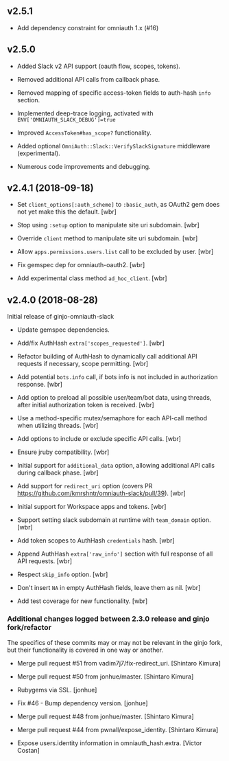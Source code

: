 ## v2.5.1

* Add dependency constraint for omniauth 1.x (#16)

## v2.5.0

* Added Slack v2 API support (oauth flow, scopes, tokens).

* Removed additional API calls from callback phase.

* Removed mapping of specific access-token fields to auth-hash `info` section.

* Implemented deep-trace logging, activated with `ENV['OMNIAUTH_SLACK_DEBUG']=true`

* Improved `AccessToken#has_scope?` functionality.

* Added optional `OmniAuth::Slack::VerifySlackSignature` middleware (experimental).

* Numerous code improvements and debugging.


## v2.4.1 (2018-09-18)

* Set `client_options[:auth_scheme]` to `:basic_auth`, as OAuth2 gem does not yet make this the default. [wbr]

* Stop using `:setup` option to manipulate site uri subdomain. [wbr]

* Override `client` method to manipulate site uri subdomain. [wbr]

* Allow `apps.permissions.users.list` call to be excluded by user. [wbr]

* Fix gemspec dep for omniauth-oauth2. [wbr]

* Add experimental class method `ad_hoc_client`. [wbr]


## v2.4.0 (2018-08-28)

Initial release of ginjo-omniauth-slack

* Update gemspec dependencies.

* Add/fix AuthHash `extra['scopes_requested']`. [wbr]

* Refactor building of AuthHash to dynamically call additional API requests if necessary, scope permitting. [wbr]

* Add potential `bots.info` call, if bots info is not included in authorization response. [wbr]

* Add option to preload all possible user/team/bot data, using threads, after initial authorization token is received. [wbr]

* Use a method-specific mutex/semaphore for each API-call method when utilizing threads. [wbr]

* Add options to include or exclude specific API calls. [wbr]

* Ensure jruby compatibility. [wbr]

* Initial support for `additional_data` option, allowing additional API calls during callback phase. [wbr]

* Add support for `redirect_uri` option (covers PR https://github.com/kmrshntr/omniauth-slack/pull/39). [wbr]

* Initial support for Workspace apps and tokens. [wbr]

* Support setting slack subdomain at runtime with `team_domain` option. [wbr]

* Add token scopes to AuthHash `credentials` hash. [wbr]

* Append AuthHash `extra['raw_info']` section with full response of all API requests. [wbr]

* Respect `skip_info` option. [wbr]

* Don't insert `NA` in empty AuthHash fields, leave them as nil. [wbr]

* Add test coverage for new functionality. [wbr]


### Additional changes logged between 2.3.0 release and ginjo fork/refactor

The specifics of these commits may or may not be relevant in the ginjo fork, but their functionality is covered in one way or another.

* Merge pull request #51 from vadim7j7/fix-redirect_uri. [Shintaro Kimura]

* Merge pull request #50 from jonhue/master. [Shintaro Kimura]

* Rubygems via SSL. [jonhue]

* Fix #46 - Bump dependency version. [jonhue]

* Merge pull request #48 from jonhue/master. [Shintaro Kimura]

* Merge pull request #44 from pwnall/expose_identity. [Shintaro Kimura]

* Expose users.identity information in omniauth_hash.extra. [Victor Costan]


